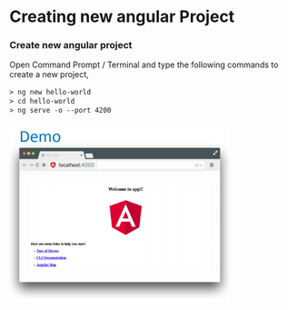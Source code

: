 # Creating new angular Project

### Create new angular project

Open Command Prompt / Terminal and type the following commands to create a new project,  

```text
> ng new hello-world
> cd hello-world
> ng serve -o --port 4200
```

![](../.gitbook/assets/demo.PNG)

### 

